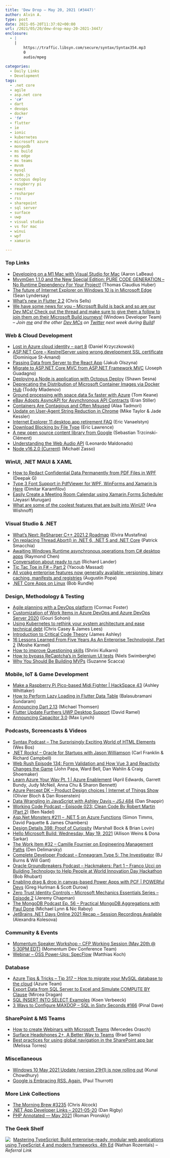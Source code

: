 ```yaml
---
title: 'Dew Drop – May 20, 2021 (#3447)'
author: Alvin A.
type: post
date: 2021-05-20T11:37:02+00:00
url: /2021/05/20/dew-drop-may-20-2021-3447/
enclosure:
  - |
    |
        https://traffic.libsyn.com/secure/syntax/Syntax354.mp3
        0
        audio/mpeg
        
categories:
  - Daily Links
  - Development
tags:
  - .net core
  - agile
  - asp.net core
  - 'c#'
  - dart
  - devops
  - docker
  - 'f#'
  - flutter
  - ie
  - ionic
  - kubernetes
  - microsoft azure
  - mongodb
  - ms build
  - ms edge
  - ms teams
  - mvvm
  - mysql
  - node.js
  - octopus deploy
  - raspberry pi
  - react
  - resharper
  - rss
  - sharepoint
  - sql server
  - surface
  - uwp
  - visual studio
  - vs for mac
  - winui
  - wpf
  - xamarin

---
```

### <a name="top"></a>Top Links

  * <a href="https://devblogs.microsoft.com/visualstudio/developing-on-a-m1-mac-with-visual-studio-for-mac/?WT.mc_id=DOP-MVP-4025064" target="_blank" rel="noopener">Developing on a M1 Mac with Visual Studio for Mac</a> (Aaron LaBeau)
  * <a href="https://www.thomasclaudiushuber.com/2021/05/19/mvvmgen-the-special-edition-pure-code-generation/" target="_blank" rel="noopener">MvvmGen 1.1.0 and the New Special Edition: PURE CODE GENERATION – No Runtime Dependency For Your Project!</a> (Thomas Claudius Huber)
  * <a href="https://blogs.windows.com/windowsexperience/2021/05/19/the-future-of-internet-explorer-on-windows-10-is-in-microsoft-edge/?WT.mc_id=WD-MVP-4025064" target="_blank" rel="noopener">The future of Internet Explorer on Windows 10 is in Microsoft Edge</a> (Sean Lyndersay)
  * <a href="https://medium.com/flutter/whats-new-in-flutter-2-2-fd00c65e2039?source=rss----4da7dfd21a33---4" target="_blank" rel="noopener">What’s new in Flutter 2.2</a> (Chris Sells)
  * <a href="https://twitter.com/windowsdev/status/1395064746576072712" target="_blank" rel="noopener">We have some news for you &#8211; Microsoft Build is back and so are our Dev MCs! Check out the thread and make sure to give them a follow to join them on their Microsoft Build journeys!</a> (Windows Developer Team) _&#8211; Join <a href="https://twitter.com/alvinashcraft" target="_blank" rel="noopener">me</a> and the other <a href="https://twitter.com/hashtag/DevMC?src=hashtag_click" target="_blank" rel="noopener">Dev MCs</a> on <a href="https://twitter.com/hashtag/MSBuild?src=hashtag_click" target="_blank" rel="noopener">Twitter</a> next week during <a href="https://mybuild.microsoft.com/home?WT.mc_id=DOP-MVP-4025064" target="_blank" rel="noopener">Build</a>!_



### <a name="web"></a>Web & Cloud Development

  * <a href="https://daniel-krzyczkowski.github.io/Lost-In-Azure-Cloud-Identity-Serie-Part8/" target="_blank" rel="noopener">Lost in Azure cloud identity &#8211; part 8</a> (Daniel Krzyczkowski)
  * <a href="https://www.domstamand.com/asp-net-core-kestrelserver-using-wrong-development-ssl-certificate/" target="_blank" rel="noopener">ASP.NET Core – KestrelServer using wrong development SSL certificate</a> (Dominique St-Amand)
  * <a href="https://medium.com/adobetech/passing-data-from-server-to-the-react-app-55d42d49ba06?source=rss----9342990108af---4" target="_blank" rel="noopener">Passing Data from Server to the React App</a> (Jakub Olszyna)
  * <a href="https://www.josephguadagno.net/2021/05/19/migrate-to-asp-net-core-mvc-from-asp-net-mvc-framework" target="_blank" rel="noopener">Migrate to ASP.NET Core MVC from ASP.NET Framework MVC</a> (Joseph Guadagno)
  * <a href="http://feedproxy.google.com/~r/OctopusDeploy/~3/VXXOnrLnYjs/deploying-nodejs" target="_blank" rel="noopener">Deploying a Node.js application with Octopus Deploy</a> (Shawn Sesna)
  * <a href="https://techcommunity.microsoft.com/t5/azure-developer-community-blog/deprecating-the-distribution-of-microsoft-container-images-via/ba-p/2366861?WT.mc_id=DOP-MVP-4025064" target="_blank" rel="noopener">Deprecating the Distribution of Microsoft Container Images via Docker Hub</a> (Toddy Mladenov)
  * <a href="https://azure.microsoft.com/blog/ground-processing-with-space-data-5x-faster-with-azure/?WT.mc_id=DOP-MVP-4025064" target="_blank" rel="noopener">Ground processing with space data 5x faster with Azure</a> (Tom Keane)
  * <a href="https://www.infoq.com/news/2021/05/ebay-adopts-asyncapi/?utm_campaign=infoq_content&utm_source=infoq&utm_medium=feed&utm_term=global" target="_blank" rel="noopener">eBay Adopts AsyncAPI for Asynchronous API Contracts</a> (Eran Stiller)
  * <a href="https://www.infoq.com/articles/containers-considerations/?utm_campaign=infoq_content&utm_source=infoq&utm_medium=feed&utm_term=global" target="_blank" rel="noopener">Containers Are Contagious and Often Misused</a> (Alaa Tadmori)
  * <a href="http://blog.chromium.org/2021/05/update-on-user-agent-string-reduction.html" target="_blank" rel="noopener">Update on User-Agent String Reduction in Chrome</a> (Mike Taylor & Jade Kessler)
  * <a href="https://techcommunity.microsoft.com/t5/windows-it-pro-blog/internet-explorer-11-desktop-app-retirement-faq/ba-p/2366549?WT.mc_id=DOP-MVP-4025064" target="_blank" rel="noopener">Internet Explorer 11 desktop app retirement FAQ</a> (Eric Vanaelstyn)
  * <a href="https://textslashplain.com/2021/05/19/download-blocking-by-file-type/" target="_blank" rel="noopener">Download Blocking by File Type</a> (Eric Lawrence)
  * <a href="http://feedproxy.google.com/~r/GDBcode/~3/GzFH4RTVGy0/a-new-open-source-content-library-from-google.html" target="_blank" rel="noopener">A new open source content library from Google</a> (Sebastian Trzcinski-Clément)
  * <a href="https://www.telerik.com/blogs/understanding-web-audio-api" target="_blank" rel="noopener">Understanding the Web Audio API</a> (Leonardo Maldonado)
  * <a href="https://nodejs.org/en/blog/release/v16.2.0" target="_blank" rel="noopener">Node v16.2.0 (Current)</a> (Michaël Zasso)



### <a name="silverlight"></a>WinUI, .NET MAUI & XAML

  * <a href="https://www.syncfusion.com/blogs/post/redact-confidential-data-permanently-from-pdf-files-in-wpf.aspx" target="_blank" rel="noopener">How to Redact Confidential Data Permanently from PDF Files in WPF</a> (Deepak G)
  * <a href="https://www.telerik.com/blogs/type-3-font-support-pdfviewer-wpf-winforms-xamarin-is-here" target="_blank" rel="noopener">Type 3 Font Support in PdfViewer for WPF, WinForms and Xamarin Is Here</a> (Dimitar Karamfilov)
  * <a href="https://www.syncfusion.com/blogs/post/easily-create-a-meeting-room-calendar-using-xamarin-forms-scheduler.aspx" target="_blank" rel="noopener">Easily Create a Meeting Room Calendar using Xamarin.Forms Scheduler</a> (Jeyasri Murugan)
  * <a href="https://twitter.com/windowsdocs/status/1395033042998251524?s=27" target="_blank" rel="noopener">What are some of the coolest features that are built into WinUI?</a> (Ana Wishnoff)



### <a name="dotnet"></a>Visual Studio & .NET

  * <a href="https://blog.jetbrains.com/rscpp/2021/05/20/resharper-cpp-2021-2-roadmap/" target="_blank" rel="noopener">What’s Next: ReSharper C++ 2021.2 Roadmap</a> (Elvira Mustafina)
  * <a href="https://blog.ndepend.com/on-replacing-thread-abort-in-net-6-net-5-and-net-core/" target="_blank" rel="noopener">On replacing Thread.Abort() in .NET 6, .NET 5 and .NET Core</a> (Patrick Smacchia)
  * <a href="https://devblogs.microsoft.com/oldnewthing/20210519-00/?p=105229" target="_blank" rel="noopener">Awaiting Windows Runtime asynchronous operations from C# desktop apps</a> (Raymond Chen)
  * <a href="https://devblogs.microsoft.com/dotnet/conversation-about-ready-to-run/?WT.mc_id=DOP-MVP-4025064" target="_blank" rel="noopener">Conversation about ready to run</a> (Richard Lander)
  * <a href="http://feedproxy.google.com/~r/netCurryRecentArticles/~3/z5q4J5H7YdU/ShowArticle.aspx" target="_blank" rel="noopener">Tic Tac Toe in F# – Part 2</a> (Yacoub Massad)
  * <a href="https://devblogs.microsoft.com/cppblog/all-vcpkg-enterprise-features-now-generally-available-versioning-binary-caching-manifests-and-registries/?WT.mc_id=DOP-MVP-4025064" target="_blank" rel="noopener">All vcpkg enterprise features now generally available: versioning, binary caching, manifests and registries</a> (Augustin Popa)
  * <a href="https://dev.to/bobrundle/net-core-apps-on-linux-1a0d" target="_blank" rel="noopener">.NET Core Apps on Linux</a> (Bob Rundle)



### <a name="design"></a>Design, Methodology & Testing

  * <a href="https://about.gitlab.com/blog/2021/05/19/agile-planning-with-a-devops-platform/" target="_blank" rel="noopener">Agile planning with a DevOps platform</a> (Cormac Foster)
  * <a href="http://feedproxy.google.com/~r/netCurryRecentArticles/~3/cVJnR9iPcag/ShowArticle.aspx" target="_blank" rel="noopener">Customization of Work Items in Azure DevOps and Azure DevOps Server 2020</a> (Gouri Sohoni)
  * <a href="https://stackoverflow.blog/2021/05/19/rethinking-system-architecture-can-kubernetes-help-to-solve-rewrite-anxiety/" target="_blank" rel="noopener">Using Kubernetes to rethink your system architecture and ease technical debt</a> (Chris Casey & James Lees)
  * <a href="https://www.imaginativeuniversal.com/blog/2021/05/19/introduction-to-critical-code-theory/" target="_blank" rel="noopener">Introduction to Critical Code Theory</a> (James Ashley)
  * <a href="https://medium.com/rocket-mortgage-technology-blog/16-lessons-learned-from-five-years-as-an-enterprise-technologist-part-2-37407526da0a?source=rss-a3a1aec58044------2" target="_blank" rel="noopener">16 Lessons Learned From Five Years As An Enterprise Technologist, Part 2</a> (Moshe Karmel)
  * <a href="http://shrinik.blogspot.com/2021/05/how-to-improve-questioning-skills.html" target="_blank" rel="noopener">How to improve Questioning skills</a> (Shrini Kulkarni)
  * <a href="https://swimburger.net/blog/dotnet/how-to-bypass-recaptchas-in-selenium-ui-tests" target="_blank" rel="noopener">How to bypass ReCaptcha&#8217;s in Selenium UI tests</a> (Niels Swimberghe)
  * <a href="https://www.telerik.com/blogs/why-you-should-be-building-mvps" target="_blank" rel="noopener">Why You Should Be Building MVPs</a> (Suzanne Scacca)



### <a name="mobile"></a>Mobile, IoT & Game Development

  * <a href="https://www.raspberrypi.org/blog/make-a-raspberry-pi-pico-based-midi-fighter-hackspace-43/" target="_blank" rel="noopener">Make a Raspberry Pi Pico-based Midi Fighter | HackSpace 43</a> (Ashley Whittaker)
  * <a href="https://www.syncfusion.com/blogs/post/lazy-loading-in-flutter-data-table.aspx" target="_blank" rel="noopener">How to Perform Lazy Loading in Flutter Data Table</a> (Balasubramani Sundaram)
  * <a href="https://medium.com/dartlang/announcing-dart-2-13-c6d547b57067" target="_blank" rel="noopener">Announcing Dart 2.13</a> (Michael Thomsen)
  * <a href="https://visualstudiomagazine.com/articles/2021/05/19/flutter-uwp.aspx" target="_blank" rel="noopener">Flutter Update Furthers UWP Desktop Support</a> (David Ramel)
  * <a href="https://ionicframework.com/blog/announcing-capacitor-3-0/" target="_blank" rel="noopener">Announcing Capacitor 3.0</a> (Max Lynch)



### <a name="podcasts"></a>Podcasts, Screencasts & Videos

  * <a href="https://traffic.libsyn.com/secure/syntax/Syntax354.mp3" target="_blank" rel="noopener">Syntax Podcast &#8211; The Surprisingly Exciting World of HTML Elements</a> (Wes Bos)
  * <a href="http://www.dotnetrocks.com/default.aspx?ShowNum=1740" target="_blank" rel="noopener">.NET Rocks! &#8211; Oracle for Startups with Jason Williamson</a> (Carl Franklin & Richard Campbell)
  * <a href="http://www.webrush.io/" target="_blank" rel="noopener">Web Rush Episode 134: Form Validation and How Vue 3 and Reactivity Changes the Game</a> (John Papa, Ward Bell, Dan Wahlin & Craig Shoemaker)
  * <a href="https://channel9.msdn.com/Shows/Azure-Enablement/Learn-Azure-Your-Way-Pt-1?WT.mc_id=DOP-MVP-4025064" target="_blank" rel="noopener">Learn Azure Your Way Pt. 1 | Azure Enablement</a> (April Edwards, Garrett Bundy, Judy McNeil, Anna Chu & Sharon Bennett)
  * <a href="https://channel9.msdn.com/Shows/Internet-of-Things-Show/Azure-Percept-DK-Product-Design-choices?WT.mc_id=DOP-MVP-4025064" target="_blank" rel="noopener">Azure Percept DK &#8211; Product Design choices | Internet of Things Show</a> (Olivier Bloch & Dan Rosenstein)
  * <a href="https://devchat.tv/js-jabber/data-wrangling-in-javascript-with-ashley-davis-jsj-484/" target="_blank" rel="noopener">Data Wrangling in JavaScript with Ashley Davis &#8211; JSJ 484</a> (Dan Shappir)
  * <a href="https://www.bennadel.com/blog/4051-working-code-podcast-episode-023-clean-code-by-robert-martin-part-2.htm" target="_blank" rel="noopener">Working Code Podcast &#8211; Episode 023: Clean Code By Robert Martin (Part 2)</a> (Ben Nadel)
  * <a href="http://www.youtube.com/watch?v=cCXyaHlE_B4" target="_blank" rel="noopener">Asp.Net Monsters #211 &#8211; .NET 5 on Azure Functions</a> (Simon Timms, David Paquette & James Chambers)
  * <a href="https://designdetails.simplecast.com/episodes/398-proof-of-curiosity-7RL459Ke" target="_blank" rel="noopener">Design Details 398: Proof of Curiosity</a> (Marshall Bock & Brian Lovin)
  * <a href="https://www.youtube.com/watch?v=crW7yeULGTE&ab_channel=MicrosoftDeveloper" target="_blank" rel="noopener">Hello Microsoft Build: Wednesday, May 19, 2021</a> (Allison Weins & Dona Sarkar)
  * <a href="https://theworkitem.com/blog/camille-fournier-engineering-paths/" target="_blank" rel="noopener">The Work Item #32 &#8211; Camille Fournier on Engineering Management Paths</a> (Den Delimarsky)
  * <a href="https://completedeveloperpodcast.com/enneagram-type-5-the-investigator/?utm_source=rss&utm_medium=rss&utm_campaign=enneagram-type-5-the-investigator" target="_blank" rel="noopener">Complete Developer Podcast &#8211; Enneagram Type 5: The Investigator</a> (BJ Burns & Will Gant)
  * <a href="http://feedproxy.google.com/~r/otnarch2arch/~3/vNmz7GL3VOQ/franco-ucci-on-building-technology-to-help-people-at-world-innovation-day-hackathon" target="_blank" rel="noopener">Oracle Groundbreakers Podcast &#8211; Hackmakers: Part 1 &#8211; Franco Ucci on Building Technology to Help People at World Innovation Day Hackathon</a> (Bob Rhubart)
  * <a href="https://channel9.msdn.com/Shows/POWERful-Devs/Enabling-drag-drop-in-canvas-based-Power-Apps-with-PCF?WT.mc_id=DOP-MVP-4025064" target="_blank" rel="noopener">Enabling drag & drop in canvas-based Power Apps with PCF | POWERful Devs</a> (Greg Hurlman & Scott Durow)
  * <a href="http://www.youtube.com/watch?v=fQZQznIKcGM" target="_blank" rel="noopener">Zero Trust Identity Controls &#8211; Microsoft Mechanics Essentials Series &#8211; Episode 2</a> (Jeremy Chapman)
  * <a href="https://mongodb.libsyn.com/ep-56-practical-mongodb-aggregations-with-paul-done" target="_blank" rel="noopener">The MongoDB Podcast Ep. 56 &#8211; Practical MongoDB Aggregations with Paul Done</a> (Michael Lynn & Nic Raboy)
  * <a href="https://blog.jetbrains.com/dotnet/2021/05/19/jetbrains-net-days-online-2021-recordings-available/" target="_blank" rel="noopener">JetBrains .NET Days Online 2021 Recap – Session Recordings Available</a> (Alexandra Kolesova)



### <a name="events"></a>Community & Events

  * <a href="https://www.linkedin.com/events/momentumspeakerworkshop6798977226286129152/" target="_blank" rel="noopener">Momentum Speaker Workshop &#8211; CFP Working Session (May 20th @ 5:30PM EDT)</a> (Momentum Dev Conference Team)
  * <a href="https://blog.jetbrains.com/dotnet/2021/05/19/webinar-oss-power-ups-specflow/" target="_blank" rel="noopener">Webinar – OSS Power-Ups: SpecFlow</a> (Matthias Koch)



### <a name="sql"></a>Database

  * <a href="https://microsoft.github.io/AzureTipsAndTricks/blog/tip317.html" target="_blank" rel="noopener">Azure Tips & Tricks &#8211; Tip 317 &#8211; How to migrate your MySQL database to the cloud</a> (Azure Team)
  * <a href="http://feedproxy.google.com/~r/MSSQLTips-LatestSqlServerTips/~3/FgQ7ge9-FIM/" target="_blank" rel="noopener">Export Data from SQL Server to Excel and Simulate COMPUTE BY Clause</a> (Mircea Dragan)
  * <a href="http://feedproxy.google.com/~r/MSSQLTips-LatestSqlServerTips/~3/JGu5uG01zjk/" target="_blank" rel="noopener">SQL INSERT INTO SELECT Examples</a> (Koen Verbeeck)
  * <a href="https://blog.sqlauthority.com/2021/05/20/3-ways-to-configure-maxdop-sql-in-sixty-seconds-166/?utm_source=rss&utm_medium=rss&utm_campaign=3-ways-to-configure-maxdop-sql-in-sixty-seconds-166" target="_blank" rel="noopener">3 Ways to Configure MAXDOP – SQL in Sixty Seconds #166</a> (Pinal Dave)



### <a name="sp"></a>SharePoint & MS Teams

  * <a href="http://feedproxy.google.com/~r/blogatworkat/~3/fpI0T4jfuac/post.aspx" target="_blank" rel="noopener">How to create Webinars with Microsoft Teams</a> (Mercedes Orasch)
  * <a href="https://petri.com/surface-headphones-2-a-better-way-to-teams" target="_blank" rel="noopener">Surface Headphones 2+, A Better Way to Teams</a> (Brad Sams)
  * <a href="https://techcommunity.microsoft.com/t5/microsoft-sharepoint-blog/best-practices-for-using-global-navigation-in-the-sharepoint-app/ba-p/2361916?WT.mc_id=DOP-MVP-4025064" target="_blank" rel="noopener">Best practices for using global navigation in the SharePoint app bar</a> (Melissa Torres)



### <a name="misc"></a>Miscellaneous

  * <a href="http://feedproxy.google.com/~r/kunal2383/~3/Zq-0N4HOpk4/windows-10-may-2021-update-version-21h1.html" target="_blank" rel="noopener">Windows 10 May 2021 Update (version 21H1) is now rolling out</a> (Kunal Chowdhury)
  * <a href="https://www.thurrott.com/cloud/web-browsers/google-chrome/250273/google-chrome-is-embracing-rss-again" target="_blank" rel="noopener">Google is Embracing RSS. Again.</a> (Paul Thurrott)



### <a name="links"></a>More Link Collections

  * <a href="http://feedproxy.google.com/~r/ReflectivePerspective/~3/uz-k--3j60k/" target="_blank" rel="noopener">The Morning Brew #3235</a> (Chris Alcock)
  * <a href="https://links.danrigby.com/2021/05/app-developer-links-2021-05-20/" target="_blank" rel="noopener">.NET App Developer Links &#8211; 2021-05-20</a> (Dan Rigby)
  * <a href="https://blog.jetbrains.com/phpstorm/2021/05/php-annotated-may-2021/" target="_blank" rel="noopener">PHP Annotated — May 2021</a> (Roman Pronskiy)



### <a name="shelf"></a>The Geek Shelf

<a href="https://www.amazon.com/Mastering-TypeScript-enterprise-ready-applications-frameworks/dp/1800564732/?tag=amavin-20" target="_blank" rel="noopener"><img decoding="async" align="left" style="margin: 0px 5px 0px 0px; border: 0px currentcolor; border-image: none; float: left; display: inline; background-image: none;" src="https://m.media-amazon.com/images/I/61goKqAv3iS._AC_UY218_.jpg" border="0" /></a>&nbsp;<a href="https://www.amazon.com/Mastering-TypeScript-enterprise-ready-applications-frameworks/dp/1800564732/?tag=amavin-20" target="_blank" rel="noopener">Mastering TypeScript: Build enterprise-ready, modular web applications using TypeScript 4 and modern frameworks, 4th Ed</a> (Nathan Rozentals) _&#8211; Referral Link_
